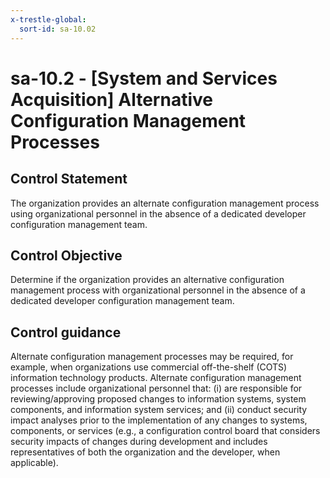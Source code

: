 ```yaml
---
x-trestle-global:
  sort-id: sa-10.02
---
```


# sa-10.2 - \[System and Services Acquisition\] Alternative Configuration Management Processes

## Control Statement

The organization provides an alternate configuration management process using organizational personnel in the absence of a dedicated developer configuration management team.

## Control Objective

Determine if the organization provides an alternative configuration management process with organizational personnel in the absence of a dedicated developer configuration management team.

## Control guidance

Alternate configuration management processes may be required, for example, when organizations use commercial off-the-shelf (COTS) information technology products. Alternate configuration management processes include organizational personnel that: (i) are responsible for reviewing/approving proposed changes to information systems, system components, and information system services; and (ii) conduct security impact analyses prior to the implementation of any changes to systems, components, or services (e.g., a configuration control board that considers security impacts of changes during development and includes representatives of both the organization and the developer, when applicable).
